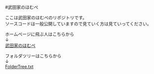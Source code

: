#武田家のほむぺ

ここは武田家のほむぺのリポジトリです。  
ソースコードは一般公開していますので見ていく方は見ていってください。  

ホームページに飛ぶ人はこちらから  
↓  
[武田家のほむぺ](https://takedakenoutan.github.io/webpages/)

フォルダツリーはこちらから  
↓  
[FolderTree.txt](http://takedakenoutan.github.io/webpages/FolderTree.txt)
